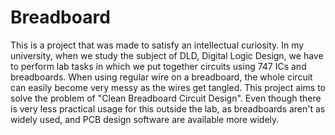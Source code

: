 Breadboard
===

This is a project that was made to satisfy an intellectual curiosity. In my university, when we study the subject of DLD, Digital Logic Design, we have to perform lab tasks in which we put together circuits using 747 ICs and breadboards. When using regular wire on a breadboard, the whole circuit can easily become very messy as the wires get tangled. This project aims to solve the problem of "Clean Breadboard Circuit Design". Even though there is very less practical usage for this outside the lab, as breadboards aren't as widely used, and PCB design software are available more widely.
